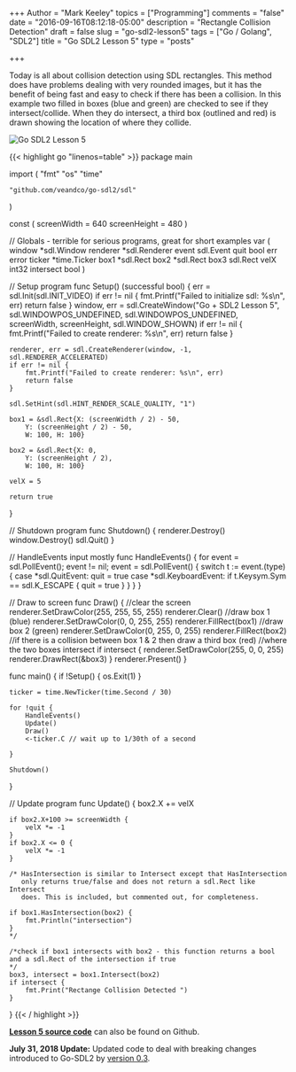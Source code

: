 +++
Author = "Mark Keeley"
topics = ["Programming"]
comments = "false"
date = "2016-09-16T08:12:18-05:00"
description = "Rectangle Collision Detection"
draft = false
slug = "go-sdl2-lesson5"
tags = ["Go / Golang", "SDL2"]
title = "Go SDL2 Lesson 5"
type = "posts"

+++

Today is all about collision detection using SDL rectangles. This method does have problems dealing with very rounded images, but it has the benefit of being fast and easy to check if there has been a collision. In this example two filled in boxes (blue and green) are checked to see if they intersect/collide. When they do intersect, a third box (outlined and red) is drawn showing the location of where they collide.

![Go SDL2 Lesson 5](/media/img/lesson5gosdl2.png)

<!--more-->

{{< highlight go "linenos=table" >}}
package main

import (
	"fmt"
	"os"
	"time"

	"github.com/veandco/go-sdl2/sdl"
)

const (
	screenWidth  = 640
	screenHeight = 480
)

// Globals - terrible for serious programs, great for short examples
var (
	window    *sdl.Window
	renderer  *sdl.Renderer
	event     sdl.Event
	quit      bool
	err       error
	ticker    *time.Ticker
	box1      *sdl.Rect
	box2      *sdl.Rect
	box3      sdl.Rect
	velX      int32
	intersect bool
)

// Setup program
func Setup() (successful bool) {
	err = sdl.Init(sdl.INIT_VIDEO)
	if err != nil {
		fmt.Printf("Failed to initialize sdl: %s\n", err)
		return false
	}
	window, err = sdl.CreateWindow("Go + SDL2 Lesson 5", sdl.WINDOWPOS_UNDEFINED, sdl.WINDOWPOS_UNDEFINED,
		screenWidth, screenHeight, sdl.WINDOW_SHOWN)
	if err != nil {
		fmt.Printf("Failed to create renderer: %s\n", err)
		return false
	}

	renderer, err = sdl.CreateRenderer(window, -1, sdl.RENDERER_ACCELERATED)
	if err != nil {
		fmt.Printf("Failed to create renderer: %s\n", err)
		return false
	}

	sdl.SetHint(sdl.HINT_RENDER_SCALE_QUALITY, "1")

	box1 = &sdl.Rect{X: (screenWidth / 2) - 50,
		Y: (screenHeight / 2) - 50,
		W: 100, H: 100}

	box2 = &sdl.Rect{X: 0,
		Y: (screenHeight / 2),
		W: 100, H: 100}

	velX = 5

	return true
}

// Shutdown program
func Shutdown() {
	renderer.Destroy()
	window.Destroy()
	sdl.Quit()
}

// HandleEvents input mostly
func HandleEvents() {
	for event = sdl.PollEvent(); event != nil; event = sdl.PollEvent() {
		switch t := event.(type) {
		case *sdl.QuitEvent:
			quit = true
		case *sdl.KeyboardEvent:
			if t.Keysym.Sym == sdl.K_ESCAPE {
				quit = true
			}
		}
	}
}

// Draw to screen
func Draw() {
	//clear the screen
	renderer.SetDrawColor(255, 255, 55, 255)
	renderer.Clear()
	//draw box 1 (blue)
	renderer.SetDrawColor(0, 0, 255, 255)
	renderer.FillRect(box1)
	//draw box 2 (green)
	renderer.SetDrawColor(0, 255, 0, 255)
	renderer.FillRect(box2)
	//if there is a collision between box 1 & 2 then draw a third box (red)
	//where the two boxes intersect
	if intersect {
		renderer.SetDrawColor(255, 0, 0, 255)
		renderer.DrawRect(&box3)
	}
	renderer.Present()
}

func main() {
	if !Setup() {
		os.Exit(1)
	}

	ticker = time.NewTicker(time.Second / 30)

	for !quit {
		HandleEvents()
		Update()
		Draw()
		<-ticker.C // wait up to 1/30th of a second

	}

	Shutdown()
}

// Update program
func Update() {
	box2.X += velX

	if box2.X+100 >= screenWidth {
		velX *= -1
	}
	if box2.X <= 0 {
		velX *= -1
	}

	/* HasIntersection is similar to Intersect except that HasIntersection
	   only returns true/false and does not return a sdl.Rect like Intersect
	   does. This is included, but commented out, for completeness.

	if box1.HasIntersection(box2) {
		fmt.Println("intersection")
	}
	*/

	/*check if box1 intersects with box2 - this function returns a bool
	and a sdl.Rect of the intersection if true
	*/
	box3, intersect = box1.Intersect(box2)
	if intersect {
		fmt.Print("Rectange Collision Detected ")
	}

}
{{< / highlight >}}

[**Lesson 5 source code**](https://github.com/MarkKeeley/Go-SDL2-Lessons/blob/master/Lesson05/lesson05.go) can also be found on Github.

**July 31, 2018 Update:** Updated code to deal with breaking changes introduced to Go-SDL2 by [version 0.3](https://github.com/veandco/go-sdl2/releases).


